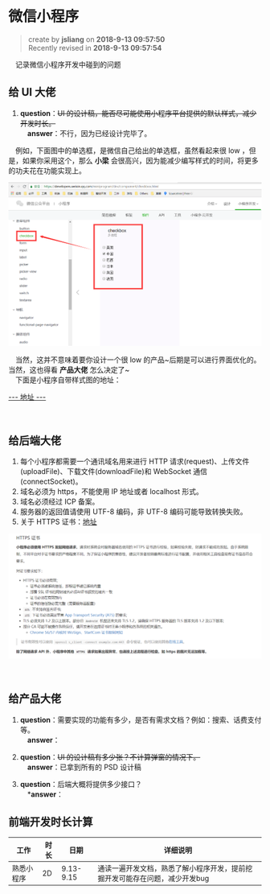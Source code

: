 # 微信小程序
> create by **jsliang** on **2018-9-13 09:57:50**  
> Recently revised in **2018-9-13 09:57:54**

&emsp;记录微信小程序开发中碰到的问题

## 给 UI 大佬
1. **question**：~~UI 的设计稿，能否尽可能使用小程序平台提供的默认样式，减少开发时长。~~  
&emsp;**answer**：不行，因为已经设计完毕了。

&emsp;例如，下面图中的单选框，是微信自己给出的单选框，虽然看起来很 low ，但是，如果你采用这个，那么 **小梁** 会很高兴，因为能减少编写样式的时间，将更多的功夫花在功能实现上。

![图](../../public-repertory//img/other-WeChatApplet-question-1.png)

&emsp;当然，这并不意味着要你设计一个很 low 的产品~后期是可以进行界面优化的。当然，这也得看 **产品大佬** 怎么决定了~  
&emsp;下面是小程序自带样式图的地址：

[--- 地址 ---](https://developers.weixin.qq.com/miniprogram/dev/component/checkbox.html)

<br>

## 给后端大佬
1. 每个小程序都需要一个通讯域名用来进行 HTTP 请求(request)、上传文件(uploadFile)、下载文件(downloadFile)和 WebSocket 通信(connectSocket)。
2. 域名必须为 https，不能使用 IP 地址或者 localhost 形式。
3. 域名必须经过 ICP 备案。
4. 服务器的返回值请使用 UTF-8 编码，非 UTF-8 编码可能导致转换失败。
5. 关于 HTTPS 证书：[地址](https://developers.weixin.qq.com/miniprogram/dev/framework/ability/network.html)

![图](../../public-repertory//img/other-WeChatApplet-question-2.png)

<br>

## 给产品大佬
1. **question**：需要实现的功能有多少，是否有需求文档？例如：搜索、话费支付等。  
&emsp;**answer**：

2. **question**：~~UI 的设计稿有多少张？不计算弹窗的情况下。~~  
&emsp;**answer**：已拿到所有的 PSD 设计稿

3. **question**：后端大概将提供多少接口？  
&emsp;***answer**：

## 前端开发时长计算
| 工作 | 时长 | 日期 | 详细说明 |
| --- | --- | --- | --- |
| 熟悉小程序 | 2D | 9.13-9.15 | 通读一遍开发文档，熟悉了解小程序开发，提前挖掘开发可能存在问题，减少开发bug |
